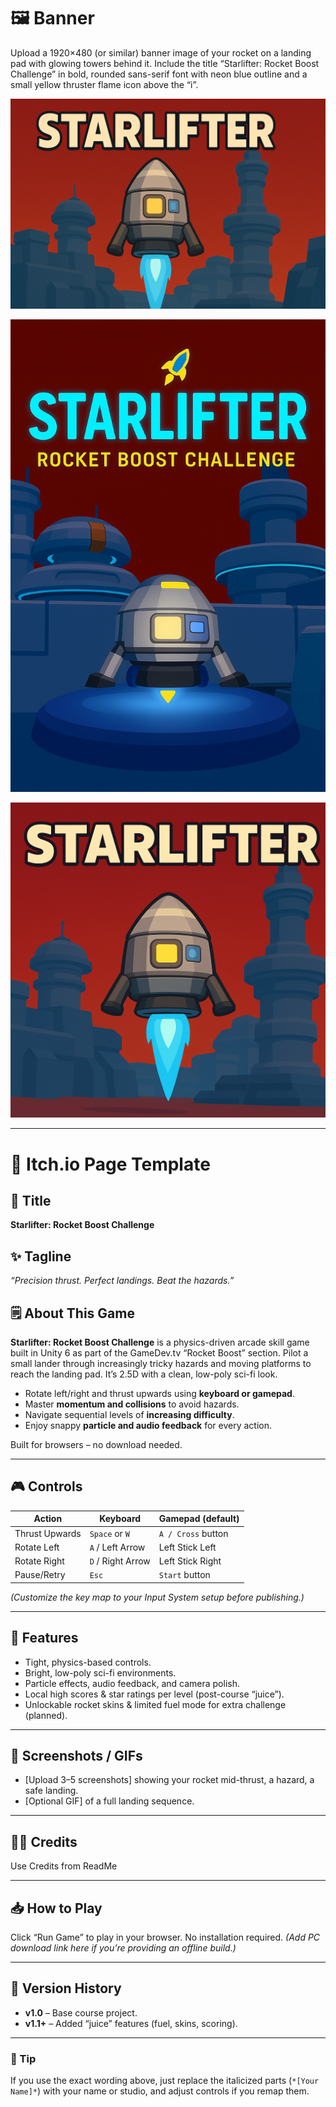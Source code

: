 # 🖼️ Banner

Upload a 1920×480 (or similar) banner image of your rocket on a landing pad with glowing towers behind it. Include the title “Starlifter: Rocket Boost Challenge” in bold, rounded sans-serif font with neon blue outline and a small yellow thruster flame icon above the “i”.

![Banner](./Images/BannerWide.png)

![Cover1](./Images/Banner.png)

![Cover2](./Images/CoverArt.png)

---

# 📄 Itch.io Page Template

## 📝 Title

**Starlifter: Rocket Boost Challenge**

## ✨ Tagline

*“Precision thrust. Perfect landings. Beat the hazards.”*

## 🗒️ About This Game

**Starlifter: Rocket Boost Challenge** is a physics-driven arcade skill game built in Unity 6 as part of the GameDev.tv “Rocket Boost” section.
Pilot a small lander through increasingly tricky hazards and moving platforms to reach the landing pad. It’s 2.5D with a clean, low-poly sci-fi look.

* Rotate left/right and thrust upwards using **keyboard or gamepad**.
* Master **momentum and collisions** to avoid hazards.
* Navigate sequential levels of **increasing difficulty**.
* Enjoy snappy **particle and audio feedback** for every action.

Built for browsers – no download needed.

---

## 🎮 Controls

| Action         | Keyboard          | Gamepad (default)  |
| -------------- | ----------------- | ------------------ |
| Thrust Upwards | `Space` or `W`    | `A / Cross` button |
| Rotate Left    | `A` / Left Arrow  | Left Stick Left    |
| Rotate Right   | `D` / Right Arrow | Left Stick Right   |
| Pause/Retry    | `Esc`             | `Start` button     |

*(Customize the key map to your Input System setup before publishing.)*

---

## 🚀 Features

* Tight, physics-based controls.
* Bright, low-poly sci-fi environments.
* Particle effects, audio feedback, and camera polish.
* Local high scores & star ratings per level (post-course “juice”).
* Unlockable rocket skins & limited fuel mode for extra challenge (planned).

---

## 📸 Screenshots / GIFs

* [Upload 3–5 screenshots] showing your rocket mid-thrust, a hazard, a safe landing.
* [Optional GIF] of a full landing sequence.

---

## 🧑‍💻 Credits

Use Credits from ReadMe

---

## 📥 How to Play

Click “Run Game” to play in your browser. No installation required.
*(Add PC download link here if you’re providing an offline build.)*

---

## 📝 Version History

* **v1.0** – Base course project.
* **v1.1+** – Added “juice” features (fuel, skins, scoring).

---

### 🧩 Tip

If you use the exact wording above, just replace the italicized parts (`*[Your Name]*`) with your name or studio, and adjust controls if you remap them.
